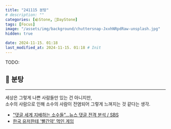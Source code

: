 ```yaml
---
title: "241115 분탕"
# description: ""
categories: [🪨Stone, 🌱DayStone]
tags: [Focus]
image: "/assets/img/background/chuttersnap-JxxhNRpdRaw-unsplash.jpg"
hidden: true

date: 2024-11-15. 01:18
last_modified_at: 2024-11-15. 01:18 # Init
---
```


TODO:  

## 🗿 분탕

---

세상은 그렇게 나쁜 사람들만 있는 건 아니지만,  
소수의 사람으로 인해 소수의 사람이 전염되어 그렇게 느껴지는 것 같다는 생각.  

- ["댓글 세계 지배하는 소수들"…뉴스 댓글 전격 분석 / SBS](https://youtu.be/3t-2F30S8fY?si=Q8FLUUkKw_XKiHRl)
- [한국 유저한테 '빨간약' 먹인 게임](https://youtube.com/shorts/ZXosx6107ro?si=OUjcFlVt9BcZ-qMT)
